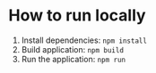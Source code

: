 # How to run locally

1. Install dependencies: `npm install`
2. Build application: `npm build`
3. Run the application: `npm run`
